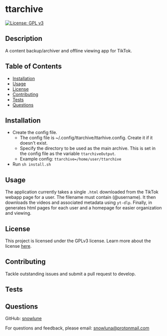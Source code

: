 # ttarchive
[![License: GPL v3](https://img.shields.io/badge/License-GPLv3-blue.svg)](https://www.gnu.org/licenses/gpl-3.0)
## Description
A content backup/archiver and offline viewing app for TikTok.

## Table of Contents
- [Installation](#installation)
- [Usage](#usage)
- [License](#license)
- [Contributing](#contributing)
- [Tests](#tests)
- [Questions](#questions)
## Installation
   - Create the config file.
      - The config file is ~/.config/ttarchive/ttarhive.config. Create it if it doesn't exist.
      - Specify the directory to be used as the main archive. This is set in the config file as the variable `ttarchiveOutput`.
      - Example config: `ttarchive=/home/user/ttarchive`
   - Run `sh install.sh`

## Usage
The application currently takes a single `.html` downloaded from the TikTok webapp page for a user. The filename must contain (@username). It then downloads the videos and associated metadata using `yt-dlp`. Finally, in generates html pages for each user and a homepage for easier organization and viewing.

## License
This project is licensed under the GPLv3 license.
Learn more about the license [here](https://www.gnu.org/licenses/gpl-3.0).
## Contributing
Tackle outstanding issues and submit a pull request to develop.

## Tests
## Questions
GitHub: [snowlune](https://github.com/snowlune)

For questions and feedback, please email: [snowluna@protonmail.com](mailto:snowluna@protonmail.com)
